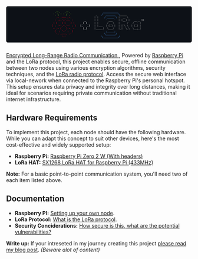 # ![rpi-lora-encrypted-comms](assets/banner-v1.1.png)

<ins> Encrypted Long-Range Radio Communication </ins>, Powered by [Raspberry Pi](https://en.wikipedia.org/wiki/Raspberry_Pi) and the LoRa protocol, this project enables secure, offline communication between two nodes using various encryption algorithms, security techniques, and the [LoRa radio protocol](https://en.wikipedia.org/wiki/LoRa). Access the secure web interface via local-nework when connected to the Raspberry Pi's personal hotspot. This setup ensures data privacy and integrity over long distances, making it ideal for scenarios requiring private communication without traditional internet infrastructure.

## Hardware Requirements

To implement this project, each node should have the following hardware. While you can adapt this concept to suit other devices, here's the most cost-effective and widely supported setup:

- **Raspberry Pi:** [Raspberry Pi Zero 2 W (With headers)](https://thepihut.com/products/raspberry-pi-zero-2?variant=43855634497731)
- **LoRa HAT:** [SX1268 LoRa HAT for Raspberry Pi (433MHz)](https://thepihut.com/products/sx1268-lora-hat-for-raspberry-pi-433mhz)

**Note:** For a basic point-to-point communication system, you'll need two of each item listed above.

## Documentation

- **Raspberry PI:** [Setting up your own node](documentation/setup.md).
- **LoRa Protocol:** [What is the LoRa protocol](documentation/lora.md).
- **Security Conciderations:** [How secure is this, what are the potential vulnerabilities?](documentation/security.md)

**Write up:** If your intreseted in my journey creating this project [please read my blog post](https://reeceharris.net/blog/creating-a-secure-radio-communication-system/). *(Beware alot of content)*

<!--

## Prerequisites

- Docker: Ensure Docker is installed on your system. You can download it from Docker's official website.
- Docker Compose Plugin: Make sure you have the Docker Compose plugin installed. If you're using a recent version of Docker Desktop, it should be included. Otherwise, follow these instructions for installation.

## Installation

```bash
git clone https://github.com/NotReeceHarris/rpi-lora-encrypted-comms.git
cd rpi-lora-encrypted-comms
docker compose up --build -d
```
I aim to provide pre-configured ISO images for the Raspberry Pi Zero 2 W in the future to simplify deployment on this specific hardware.

### Additional Tips

```bash
# Building with No Cache: If you encounter issues or want to force a complete rebuild
docker compose build --no-cache

# Running in Detached Mode: To run the containers in the background
docker compose up --build -d

# Stopping the Containers: To stop the running containers
docker compose down
```

## Documentation

- [SX1268 433M LoRa HAT](https://www.waveshare.com/wiki/SX1268_433M_LoRa_HAT)
- [Docker Compose](https://docs.docker.com/engine/install/debian/)


## What is LoRa?

LoRa (Long Range) is a wireless modulation technique based on Chirp Spread Spectrum (CSS) technology, which uses chirp pulses to encode information on radio waves, similar to how dolphins and bats communicate. This technology:

- Offers **robustness** against disturbances, allowing for reliable communication over long distances.
- Is perfect for applications transmitting **small data packets** at **low bit rates** with **extended range** compared to technologies like WiFi, Bluetooth, or ZigBee.
- Supports **low power consumption**, making it ideal for battery-powered IoT devices.

LoRa operates on license-free sub-GHz ISM bands like:
- 915 MHz (North America)
- 868 MHz (Europe)
- 433 MHz (Asia)

It can also operate on 2.4 GHz for higher data rates but at the expense of range.

![Bandwidth vs. Range](assets/500px-SX1268-433M-LoRa-HAT-103.jpg)

-->

